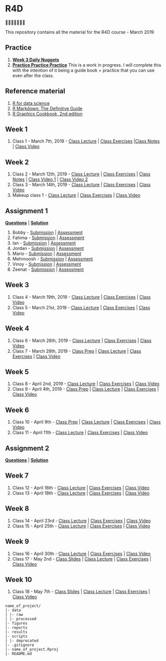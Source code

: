 # R4D

🎉🎈🎂🍾🎊🍻💃

This repository contains all the material for the R4D course - March 2019

## Practice

1. **[Week 3 Daily Nuggets](https://puzhu.github.io/R4D/Assignments/Nuggets/nugget_3.nb.html)**
2. **[Practice Practice Practice](https://puzhu.github.io/R4D/Assignments/Nuggets/practice.nb.html)** This is a work in progress. I will complete this with the intention of it being a guide book + practice that you can use even after the class.

## Reference material

1. [R for data science](https://r4ds.had.co.nz/)
2. [R Markdown: The Definitive Guide](https://bookdown.org/yihui/rmarkdown/)
3. [R Graphics Cookbook, 2nd edition](https://r-graphics.org/)

## Week 1

1. Class 1 - March 7th, 2019 - [Class Lecture](https://puzhu.github.io/R4D/Classes/Class%201/class1_lecture.nb.html) | [Class Exercises](https://puzhu.github.io/R4D/Classes/Class%201/class1_exercises.nb.html) |[Class Notes]() | [Class Video](https://youtu.be/QvcdT-0nYp4)

## Week 2

1. Class 2 - March 12th, 2019 - [Class Lecture](https://puzhu.github.io/R4D/Classes/Class%202/class2_lecture.nb.html) | [Class Exercises](https://puzhu.github.io/R4D/Classes/Class%202/class2_exercises.nb.html) | [Class Notes]() | [Class Video 1](https://youtu.be/axDehRK8EmA) | [Class Video 2](https://youtu.be/WfhKoES8wRM)
2. Class 3 - March 14th, 2019 - [Class Lecture](https://puzhu.github.io/R4D/Classes/Class%203/class3_lecture.nb.html) | [Class Exercises](https://puzhu.github.io/R4D/Classes/Class%203/class3_exercises.nb.html) | [Class Video](https://youtu.be/6H3xNkszIGo)
3. Makeup class 1 - [Class Lecture](https://puzhu.github.io/R4D/Classes/MakeupClass1/makeup1_lecture.nb.html) | [Class Exercises](https://puzhu.github.io/R4D/Classes/MakeupClass1/makeup1_exercises.nb.html) | [Class Video](https://youtu.be/7TWPV3qo2Nc)

## Assignment 1

**[Questions](https://puzhu.github.io/R4D/Assignments/Assignment%201/Assignment1.nb.html)** | **[Solution](https://puzhu.github.io/R4D/Assignments/Assignment%201/assignment1_solution.nb.html)**

1. Bobby - [Submission](https://puzhu.github.io/R4D/Assignments/Assignment%201/Submissions/Submission_Bobby_Assignment1.nb.html) | [Assessment](https://puzhu.github.io/R4D/Assignments/Assignment%201/Assessments/Assessment_Bobby_Assignment1.nb.html)
2. Fahima - [Submission](https://puzhu.github.io/R4D/Assignments/Assignment%201/Submissions/Submission_Fahima_Assignment1.nb.html) | [Assessment](https://puzhu.github.io/R4D/Assignments/Assignment%201/Assessments/Assessment_Fahima_Assignment1.nb.html)
3. Ian - [Submission](https://puzhu.github.io/R4D/Assignments/Assignment%201/Submissions/Submission_Ian_Assignment1.nb.html) | [Assessment](https://puzhu.github.io/R4D/Assignments/Assignment%201/Assessments/Assessment_Ian_Assignment1.nb.html)
4. Jordan - [Submission](https://puzhu.github.io/R4D/Assignments/Assignment%201/Submissions/Submission_Jordan_Assignment1.nb.html) | [Assessment](https://puzhu.github.io/R4D/Assignments/Assignment%201/Assessments/Assessment_Jordan_Assignment1.nb.html)
5. Mario - [Submission](https://puzhu.github.io/R4D/Assignments/Assignment%201/Submissions/Submission_Mario_Assignment1.nb.html) | [Assessment](https://puzhu.github.io/R4D/Assignments/Assignment%201/Assessments/Assessment_Mario_Assignment1.nb.html)
6. Mehrnoosh - [Submission](https://puzhu.github.io/R4D/Assignments/Assignment%201/Submissions/Submission_Mehrnoosh_Assignment1.nb.html) | [Assessment](https://puzhu.github.io/R4D/Assignments/Assignment%201/Assessments/Assessment_Mehrnoosh_Assignment1.nb.html)
7. Vinoy - [Submission](https://puzhu.github.io/R4D/Assignments/Assignment%201/Submissions/Submission_Vinoy_Assignment1.nb.html) | [Assessment](https://puzhu.github.io/R4D/Assignments/Assignment%201/Assessments/Assessment_Vinoy_Assignment1.nb.html)
8. Zeenat - [Submission](https://puzhu.github.io/R4D/Assignments/Assignment%201/Submissions/Submission_Zeenat_Assignment1.nb.html) | [Assessment](https://puzhu.github.io/R4D/Assignments/Assignment%201/Assessments/Assessment_Zeenat_Assignment1.nb.html)

## Week 3

1. Class 4 - March 19th, 2019 - [Class Lecture](https://puzhu.github.io/R4D/Classes/Class%204/class4_lecture.nb.html) | [Class Exercises](https://puzhu.github.io/R4D/Classes/Class%204/class4_exercises.nb.html) | [Class Video](https://youtu.be/gTG62gKanUQ)
2. Class 5 - March 21st, 2019 - [Class Lecture](https://puzhu.github.io/R4D/Classes/Class%205/class5_lecture.nb.html) | [Class Exercises](https://puzhu.github.io/R4D/Classes/Class%205/class5_exercises.nb.html) | [Class Video](https://youtu.be/OuEfeF0D24E)

## Week 4

1. Class 6 - March 26th, 2019 - [Class Lecture](https://puzhu.github.io/R4D/Classes/Class%206/class6_lecture.nb.html) | [Class Exercises](https://puzhu.github.io/R4D/Classes/Class%206/class6_exercises.nb.html) | [Class Video]()
2. Class 7 - March 28th, 2019 - [Class Prep](https://puzhu.github.io/R4D/Classes/Class%207/class7_prep.nb.html) | [Class Lecture](https://puzhu.github.io/R4D/Classes/Class%207/class7_lecture.nb.html) | [Class Exercises](https://puzhu.github.io/R4D/Classes/Class%207/class7_exercises.nb.html) | [Class Video](https://youtu.be/OQhBLz6AA8c)

## Week 5

1. Class 8 - April 2nd, 2019 - [Class Lecture](https://puzhu.github.io/R4D/Classes/Class%208/class8_lecture.nb.html) | [Class Exercises](https://puzhu.github.io/R4D/Classes/Class%208/class8_exercises.nb.html) | [Class Video](https://youtu.be/ha3FBWTdPQg)
2. Class 9 - April 4th, 2019 - [Class Prep](https://puzhu.github.io/R4D/Classes/Class%209/class9_prep.nb.html) | [Class Lecture](https://puzhu.github.io/R4D/Classes/Class%209/class9_lecture.nb.html) | [Class Exercises](https://puzhu.github.io/R4D/Classes/Class%209/class9_exercises.nb.html) | [Class Video](https://youtu.be/XIuYpWm3Il0)

## Week 6

1. Class 10 - April 9th - [Class Prep](https://puzhu.github.io/R4D/Classes/Class%2010/class10_prep.nb.html) | [Class Lecture](https://puzhu.github.io/R4D/Classes/Class%2010/class10_lecture.nb.html) | [Class Exercises](https://puzhu.github.io/R4D/Classes/Class%2010/class10_exercises.nb.html) | [Class Video](https://youtu.be/_A58MKxFVfw)
2. Class 11 - April 11th - [Class Lecture](https://puzhu.github.io/R4D/Classes/Class%2011/class11_lecture.nb.html) | [Class Exercises](https://puzhu.github.io/R4D/Classes/Class%2011/class11_exercises.nb.html) | [Class Video](https://youtu.be/7p8o9Ka-zGU)

## Assignment 2

**[Questions](https://puzhu.github.io/R4D/Assignments/Assignment%202/Assignment2.nb.html)** | **[Solution](https://puzhu.github.io/R4D/Assignments/Assignment%202/assignment2_solution.nb.html)**

## Week 7

1. Class 12 - April 16th - [Class Lecture](https://puzhu.github.io/R4D/Classes/Class%2012/class12_lecture.nb.html) | [Class Exercises](https://puzhu.github.io/R4D/Classes/Class%2012/class12_exercises.nb.html) | [Class Video](https://youtu.be/YgeM_JUNn1w)
2. Class 13 - April 18th - [Class Lecture](https://puzhu.github.io/R4D/Classes/Class%2013/class13_lecture.nb.html) | [Class Exercises](https://puzhu.github.io/R4D/Classes/Class%2013/class13_exercises.nb.html) | [Class Video](https://youtu.be/vrjyS9izffM)

## Week 8

1. Class 14 - April 23rd - [Class Lecture](https://puzhu.github.io/R4D/Classes/Class%2014/class14_lecture.nb.html) | [Class Exercises](https://puzhu.github.io/R4D/Classes/Class%2014/class14_exercises.nb.html) | [Class Video](https://youtu.be/YuUhc3pwQtk)
2. Class 15 - April 25th - [Class Lecture](https://puzhu.github.io/R4D/Classes/Class%2015/class15_lecture.nb.html) | [Class Exercises](https://puzhu.github.io/R4D/Classes/Class%2015/class15_exercises.nb.html) | [Class Video](https://youtu.be/lPwDeXHg84g)

## Week 9

1. Class 16 - April 30th - [Class Lecture](https://puzhu.github.io/R4D/Classes/Class%2016/class16_lecture.nb.html) | [Class Exercises](https://puzhu.github.io/R4D/Classes/Class%2016/class16_exercises.nb.html) | [Class Video](https://youtu.be/PgomjCGX-aE)
2. Class 17 - May 2nd - [Class Slides](https://puzhu.github.io/R4D/Classes/Class%2017/class17_slides.html) | [Class Lecture](https://puzhu.github.io/R4D/Classes/Class%2017/class17_lecture.nb.html) | [Class Exercises](https://puzhu.github.io/R4D/Classes/Class%2017/class17_exercises.nb.html) | [Class Video](https://youtu.be/9BZ6jogRC5U)

## Week 10

1. Class 18 - May 7th - [Class Slides](https://jamboard.google.com/d/1rlaQ5hRgZxOrWX8V89KW1fDUWMauHlbH_2vPiSHL56c/viewer) | [Class Lecture](https://puzhu.github.io/R4D/Classes/Class%2018/class18_lecture.nb.html) | [Class Exercises](https://puzhu.github.io/R4D/Classes/Class%2018/class18_exercises.nb.html) | [Class Video](https://youtu.be/VDsAuD8HZ5k)

```{a sample project folder structure}
name_of_project/
|- data
| |- raw
| |- processed
|- figures
|- reports
|- results
|- scripts
| |- deprecated
|- .gitignore
|- name_of_project.Rproj
|- README.md
```
